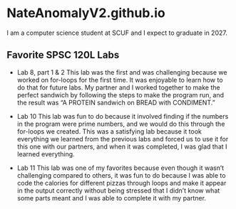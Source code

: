 # NateAnomalyV2.github.io

I am a computer science student at SCUF and I expect to graduate in 2027.

## Favorite SPSC 120L Labs
* Lab 8, part 1 & 2
  This lab was the first and was challenging because we worked on for-loops for the first time. It was enjoyable to learn how to do that for future labs. My partner and I worked together to make the perfect sandwich by following the steps to make the program run, and the result was “A PROTEIN sandwich on BREAD with CONDIMENT.” 

* Lab 10
  This lab was fun to do because it involved finding if the numbers in the program were prime numbers, and we would do this through the for-loops we created. This was a satisfying lab because it took everything we learned from the previous labs and forced us to use it for this one with our partners, and when it was completed, I was glad that I learned everything.

* Lab 11 
  This lab was one of my favorites because even though it wasn’t challenging compared to others, it was fun to do because I was able to code the calories for different pizzas through loops and make it appear in the output correctly without being stressed that I didn’t know what some parts meant and I was able to complete it with my partner.
